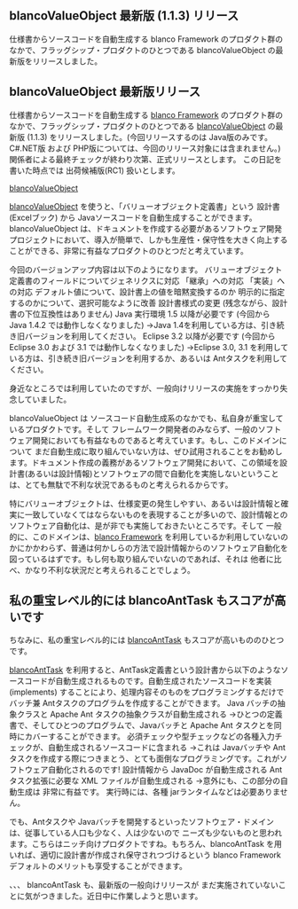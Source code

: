 ## blancoValueObject 最新版 (1.1.3) リリース

仕様書からソースコードを自動生成する blanco Framework のプロダクト群のなかで、フラッグシップ・プロダクトのひとつである blancoValueObject の最新版をリリースしました。






## blancoValueObject 最新版リリース


仕様書からソースコードを自動生成する [blanco Framework](http://www.igapyon.jp/blanco/blanco.ja.html) のプロダクト群のなかで、フラッグシップ・プロダクトのひとつである
[blancoValueObject](http://www.igapyon.jp/blanco/blancovalueobject.html) の最新版 (1.1.3) をリリースしました。(今回リリースするのは Java版のみです。C#.NET版
および PHP版については、今回のリリース対象には含まれません。)
関係者による最終チェックが終わり次第、正式リリースとします。
  この日記を書いた時点では 出荷候補版(RC1) 扱いとします。

[blancoValueObject](http://www.igapyon.jp/blanco/blancovalueobject.html)


[blancoValueObject](http://www.igapyon.jp/blanco/blancovalueobject.html) を使うと、「バリューオブジェクト定義書」という 設計書 (Excelブック)
から Javaソースコードを自動生成することができます。blancoValueObject は、ドキュメントを作成する必要があるソフトウェア開発プロジェクトにおいて、導入が簡単で、しかも生産性・保守性を大きく向上することができる、非常に有益なプロダクトのひとつだと考えています。

今回のバージョンアップ内容は以下のようになります。
バリューオブジェクト定義書のフィールドについてジェネリクスに対応
  「継承」への対応
  「実装」への対応
  デフォルト値について、設計書上の値を暗黙変換するのか 明示的に指定するのかについて、選択可能なように改善
  設計書様式の変更 (残念ながら、設計書の下位互換性はありません)
  Java 実行環境 1.5 以降が必要です (今回から Java 1.4.2 では動作しなくなりました)
  →Java 1.4を利用している方は、引き続き旧バージョンを利用してください。
  Eclipse 3.2 以降が必要です (今回から Eclipse 3.0 および 3.1 では動作しなくなりました)
  →Eclipse 3.0, 3.1 を利用している方は、引き続き旧バージョンを利用するか、あるいは Antタスクを利用してください。


身近なところでは利用していたのですが、一般向けリリースの実施をすっかり失念していました。

blancoValueObject は ソースコード自動生成系のなかでも、私自身が重宝しているプロダクトです。そして フレームワーク開発者のみならず、一般のソフトウェア開発においても有益なものであると考えています。もし、このドメインについて
まだ自動生成に取り組んでいない方は、ぜひ試用されることをお勧めします。ドキュメント作成の義務があるソフトウェア開発において、この領域を設計書(あるいは設計情報)とソフトウェアの間で自動化を実施しないということは、とても無駄で不利な状況であるものと考えられるからです。

特にバリューオブジェクトは、仕様変更の発生しやすい、あるいは設計情報と確実に一致していなくてはならないものを表現することが多いので、設計情報とのソフトウェア自動化は、是が非でも実施しておきたいところです。そして
一般的に、このドメインは、[blanco Framework](http://www.igapyon.jp/blanco/blanco.ja.html) を利用しているか利用していないのかにかかわらず、普通は何かしらの方法で設計情報からのソフトウェア自動化を図っているはずです。もし何も取り組んでいないのであれば、それは
他者に比べ、かなり不利な状況だと考えられることでしょう。

## 私の重宝レベル的には blancoAntTask もスコアが高いです


ちなみに、私の重宝レベル的には [blancoAntTask](http://www.igapyon.jp/blanco/blancoanttask.html) もスコアが高いもののひとつです。

[blancoAntTask](http://www.igapyon.jp/blanco/blancoanttask.html) を利用すると、AntTask定義書という設計書から以下のようなソースコードが自動生成されるものです。自動生成されたソースコードを実装(implements)
することにより、処理内容そのものをプログラミングするだけで バッチ兼 Antタスクのプログラムを作成することができます。
Java バッチの抽象クラスと Apache Ant タスクの抽象クラスが自動生成される
  →ひとつの定義書で、そしてひとつのプログラムで、Javaバッチと Apache Ant タスクとを同時にカバーすることができます。
  必須チェックや型チェックなどの各種入力チェックが、自動生成されるソースコードに含まれる
  →これは Javaバッチや Antタスクを作成する際につきまとう、とても面倒なプログラミングです。これがソフトウェア自動化されるのです!
  設計情報から JavaDoc が自動生成される
  Ant タスク拡張に必要な XML ファイルが自動生成される
  →意外にも、この部分の自動生成は 非常に有益です。
  実行時には、各種 jarランタイムなどは必要ありません。


でも、Antタスクや Javaバッチを開発するといったソフトウェア・ドメインは、従事している人口も少なく、人は少ないので ニーズも少ないものと思われます。こちらはニッチ向けプロダクトですね。もちろん、blancoAntTask
を用いれば、適切に設計書が作成され保守されつづけるという blanco Framework デフォルトのメリットも享受することができます。

、、、 blancoAntTask も、最新版の一般向けリリースが まだ実施されていないことに気がつきました。近日中に作業しようと思います。